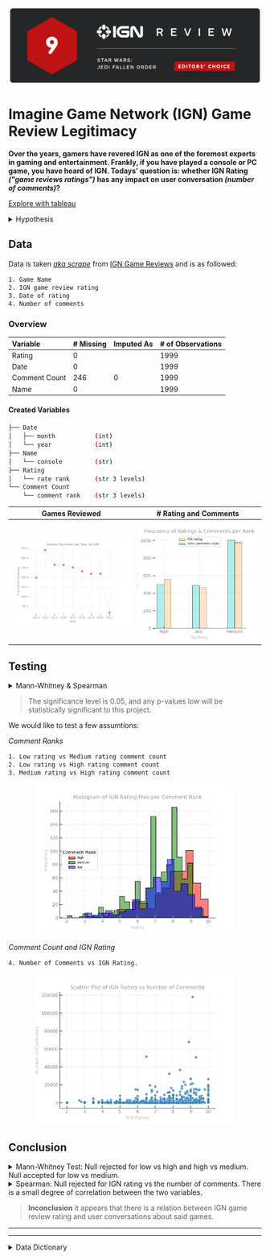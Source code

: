 <img src = "img/top.png" hight= "100"></img>

# Imagine Game Network (IGN) Game Review Legitimacy

 **Over the years, gamers have revered IGN as one of the foremost experts in gaming and entertainment. Frankly, if you have played a console or PC game, you have heard of IGN. Todays' question is: whether IGN Rating *("game reviews ratings")* has any impact on user conversation *(number of comments)*?**

[Explore with tableau](https://public.tableau.com/profile/marketne#!/vizhome/IGNGameReview/Dashboard1?publish=yes)

<details>
<summary>Hypothesis</summary>

    [H0] Higher-rated games do not have more conversations. 
    [H1] Higher-rated games have more conversations. 

</details>

## Data

Data is taken [*aka scrape*](src/webscrapper.py) from [IGN Game Reviews](https://www.ign.com/reviews/games) and is as followed:

    1. Game Name 
    2. IGN game review rating
    3. Date of rating
    4. Number of comments 

### Overview 

|Variable|# Missing|Imputed As|# of Observations |
|:--------|:----------|:-------|:-------------|
|Rating|0||1999|
|Date|0||1999|
|Comment Count|246|0|1999|
|Name|0||1999|


#### Created Variables

```bash
├── Date
│   ├── month           (int)
│   └── year            (int)
├── Name
│   └── console         (str)
├── Rating
│   └── rate rank       (str 3 levels)
└── Comment Count
    └── comment rank    (str 3 levels)
```

<p style= "color: grey"> 

Games Reviewed|# Rating and Comments
:-:|:-:
<img src = "img/game_reviewed.png" width = "400"></img>|<img src = "img/nrating_and_ncomment.png" width = "400"></img>

</p>

## Testing

<details>

<summary>Mann-Whitney & Spearman</summary>

---
>Mann-Whitney U Test compares two independent groups when the dependent variable is either ordinal or continuous but not normally distributed.

    Assumptions: 
        1. The dependent variable is ordinal or continuous.
        2. The Independent variable is two categorically independent groups.
        3. Observations are independent.
        4. Dataset is not normally distributed.
---
> The Spearman rank-order correlation coefficient is a nonparametric measure of the monotonicity of the relationship between two datasets. Unlike the Pearson correlation, the Spearman correlation does not assume that both datasets are normally distributed.

    Correlation Levels:
        Perfect :   near ± 1
        Strong  :   between ± 0.50 and ± 1
        Medium  :   between ± 0.30 and ± 0.49
        Small   :   below + .29
        None    :   value is zero

---

```python
# In python 
import scipy.stats as stats

stats.mannwhitneyu(x, y)    # Mann Whitney
stats.spearmanr(x, y)       # Spearman 
```

---
</details>

> The significance level is 0.05, and any p-values low will be statistically significant to this project.

We would like to test a few assumtions:

*Comment Ranks*

    1. Low rating vs Medium rating comment count
    2. Low rating vs High rating comment count
    3. Medium rating vs High rating comment count

<p align="center"><img src = "img/comment_rank_ignrating.png" width = "400"></p>

*Comment Count and IGN Rating*

    4. Number of Comments vs IGN Rating. 

<p align="center"><img src = "img/scatter_commentvsrating.png" width = "400"></p>


## Conclusion

<details>

<summary>Mann-Whitney Test: Null rejected for low vs high and high vs medium. Null accepted for low vs medium. </summary>

||low vs high| low vs medium| medium vs high|
|-|-----------|--------------|---------------|
|**Comment Ranks**|0.00|<font color = 'red'>0.23</font>|0.00|

</details>

<details>

<summary>Spearman: Null rejected for IGN rating vs the number of comments. There is a small degree of correlation between the two variables.</summary>

||pvalue|cor-coef|
|-|--------------|---------------|
|**Comment Counts vs Rating**|0.00|<font color = 'orange'>0.19</font>|

</details>

>**Inconclusion** it appears that there is a relation between IGN game review rating and user conversations about said games.

---

---

<details>

<summary> Data Dictionary</summary>

|Variable|Data Type|Defined As|
|:--------|:----------|:-------|
|Rating|float|IGN Reviewer Rating|
|Date|date|date formate(year-month-day)|
|Comment Count|int|Number of comments on review|
|Name|string|Game name|
|Month|int|Month in numeric|
|Year|int|Year in numeric|
|Console|string|Console game was reviewed on|
|Rate Rank|string|low (> 6.8), medium (6.8 - 8.5), high (< 8.5)|
|Comment Rank|string|low (> 36), medium (36 - 670), high (< 670)|

</details>
